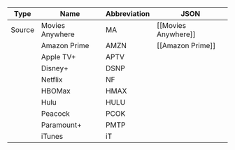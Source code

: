 
| Type   | Name            | Abbreviation | JSON                |
| ------ | --------------- | ------------ | ------------------- |
| Source | Movies Anywhere | MA           | [[Movies Anywhere]] |
|        | Amazon Prime          | AMZN         |     [[Amazon Prime]]                |
|        | Apple TV+       | APTV         |                     |
|        | Disney+         | DSNP         |                     |
|        | Netflix         | NF           |                     |
|        | HBOMax          | HMAX         |                     |
|        | Hulu            | HULU         |                     |
|        | Peacock         | PCOK         |                     |
|        | Paramount+      | PMTP         |                     |
|        | iTunes          | iT           |                     |
